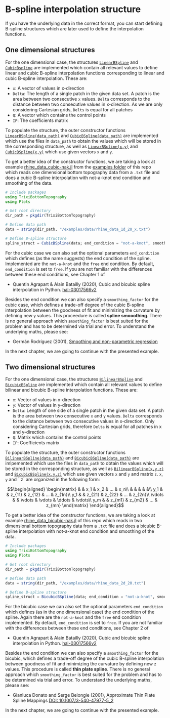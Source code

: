 # B-spline interpolation structure
If you have the underlying data in the correct format, you can start defining B-spline structures which are later used to define the interpolation functions. 

## One dimensional structures

For the one dimensional case, the structures [`LinearBSpline`](https://maxbertrand1996.github.io/TrixiBottomTopography.jl/dev/reference/#TrixiBottomTopography.LinearBSpline) and [`CubicBspline`](https://maxbertrand1996.github.io/TrixiBottomTopography.jl/dev/reference/#TrixiBottomTopography.CubicBSpline) are implemented which contain all relevant values to define linear and cubic B-spline interpolation functions corresponding to linear and cubic B-spline interpolation. These are:
- `x`: A vector of values in x-direction
- `Delta`: The length of a single patch in the given data set. A patch is the area between two consecutive 
       `x` values. `Delta` corresponds to the distance between two consecutive values in x-direction. 
       As we are only considering Cartesian grids, `Delts` is equal for all patches
- `Q`: A vector which contains the control points
- `IP`: The coefficients matrix

To populate the structure, the outer constructor functions [`LinearBSpline(data_path)`](https://maxbertrand1996.github.io/TrixiBottomTopography.jl/dev/reference/#TrixiBottomTopography.LinearBSpline-Tuple{String}) and [`CubicBSpline(data_path)`](https://maxbertrand1996.github.io/TrixiBottomTopography.jl/dev/reference/#TrixiBottomTopography.CubicBSpline-Tuple{String}) are implemented which use the files in `data_path` to obtain the values which will be stored in the corresponding structure, as well as [`LinearBSpline(x,y)`](https://maxbertrand1996.github.io/TrixiBottomTopography.jl/dev/reference/#TrixiBottomTopography.LinearBSpline-Tuple{Vector{T}%20where%20T,%20Vector{T}%20where%20T}) and [`CubicBSpline(x,y)`](https://maxbertrand1996.github.io/TrixiBottomTopography.jl/dev/reference/#TrixiBottomTopography.CubicBSpline-Tuple{Vector{T}%20where%20T,%20Vector{T}%20where%20T}) which use given vectors `x` and `y`.

To get a better idea of the constructor functions, we are taking a look at example [rhine\_data\_cubic-nak.jl](https://github.com/maxbertrand1996/TrixiBottomTopography.jl/blob/9f6c7e967a3b094dbfa43688d25a8998fce40014/examples/rhine_data_cubic-nak.jl) from the [examples folder](https://github.com/maxbertrand1996/TrixiBottomTopography.jl/tree/9f6c7e967a3b094dbfa43688d25a8998fce40014/examples) of this repo which reads one dimensional bottom topography data from a `.txt` file and does a cubic B-spline interpolation with not-a-knot end condition and smoothing of the data.

```julia
# Include packages
using TrixiBottomTopography
using Plots

# Get root directory
dir_path = pkgdir(TrixiBottomTopography)

# Define data path
data = string(dir_path, "/examples/data/rhine_data_1d_20_x.txt")

# Define B-spline structure
spline_struct = CubicBSpline(data; end_condition = "not-a-knot", smoothing_factor = 999)
```

For the cubic case we can also set the optional parameters `end_condition` which defines (as the name suggests) the end condition of the spline. Implemented are the `not-a-knot` and the `free` end condition. By default, `end_condition` is set to `free`. If you are not familiar with the differences between these end conditions, see Chapter 1 of
- Quentin Agrapart & Alain Batailly (2020), Cubic and bicubic spline interpolation in Python. [hal-03017566v2](https://hal.archives-ouvertes.fr/hal-03017566v2)

Besides the end condition we can also specify a `smoothing_factor` for the cubic case, which defines a trade-off degree of the cubic B-spline interpolation between the goodness of fit and minimizing the curvature by defining new `y` values. This proceedure is called **spline smooothing**. There is no general approach which `smoothing_factor` is best suited for the problem and has to be determined via trial and error. To understand the underlying maths, please see:
- Germán Rodríguez (2001),
  [Smoothing and non-parametric regression](https://docplayer.net/6006594-Smoothing-and-non-parametric-regression.html)

In the next chapter, we are going to continue with the presented example.

## Two dimensional structures

For the one dimensional case, the structures [`BilinearBSpline`](https://maxbertrand1996.github.io/TrixiBottomTopography.jl/dev/reference/#TrixiBottomTopography.BilinearBSpline) and [`BicubicBSpline`](https://maxbertrand1996.github.io/TrixiBottomTopography.jl/dev/reference/#TrixiBottomTopography.BicubicBSpline) are implemented which contain all relevant values to define bilinear and bicubic B-spline interpolation functions. These are:

- `x`: Vector of values in x-direction
- `y`: Vector of values in y-direction
- `Delta`: Length of one side of a single patch in the given data set. A patch is the area between two consecutive `x` and `y` values. `Delta` corresponds to the distance between two consecutive values in x-direction. Only considering Cartesian grids, therefore `Delta` is equal for all patches in x and y-direction
- `Q`: Matrix which contains the control points
- `IP`: Coefficients matrix

To populate the structure, the outer constructor functions [`BilinearBSpline(data_path)`](https://maxbertrand1996.github.io/TrixiBottomTopography.jl/dev/reference/#TrixiBottomTopography.BilinearBSpline-Tuple{String}) and [`BicubicBSpline(data_path)`](https://maxbertrand1996.github.io/TrixiBottomTopography.jl/dev/reference/#TrixiBottomTopography.BicubicBSpline-Tuple{String}) are imlpemented which use the files in `data_path` to obtain the values which will be stored in the corresponding structure, as well as [`BilinearBSpline(x,y,z)`](https://maxbertrand1996.github.io/TrixiBottomTopography.jl/dev/reference/#TrixiBottomTopography.BilinearBSpline-Tuple{Vector{T}%20where%20T,%20Vector{T}%20where%20T,%20Matrix{T}%20where%20T}) and [`BicubicBSpline(x,y,z)`](https://maxbertrand1996.github.io/TrixiBottomTopography.jl/dev/reference/#TrixiBottomTopography.BicubicBSpline-Tuple{Vector{T}%20where%20T,%20Vector{T}%20where%20T,%20Matrix{T}%20where%20T}) which use given vectors `x` and `y` and matrix `z`. `x`, `y` and ``z` are organized in the following form:

```math
\begin{aligned}
\begin{matrix}
    & & x_1 & x_2 & ... & x_n\\
    & & & & &\\
    y_1 & & z_{11} & z_{12} & ... & z_{1n}\\
    y_1 & & z_{21} & z_{22} & ... & z_{2n}\\
    \vdots & & \vdots & \vdots & \ddots & \vdots\\
    y_m & & z_{m1} & z_{m2} & ... & z_{mn}
  \end{matrix}
\end{aligned}
```

To get a better idea of the constructor functions, we are taking a look at example [rhine\_data\_bicubic-nak.jl](https://github.com/maxbertrand1996/TrixiBottomTopography.jl/blob/main/examples/rhine_data_bicubic-nak.jl) of this repo which reads in two dimensional bottom topography data from a `.txt` file and does a bicubic B-spline interpolation with not-a-knot end condition and smoothing of the data.

```julia
# Include packages
using TrixiBottomTopography
using Plots

# Get root directory
dir_path = pkgdir(TrixiBottomTopography)

# Define data path
data = string(dir_path, "/examples/data/rhine_data_2d_20.txt")

# Define B-spline structure
spline_struct = BicubicBSpline(data; end_condition = "not-a-knot", smoothing_factor = 9999)
```

For the bicubic case we can also set the optional parameters `end_condition` which defines (as in the one dimensional case) the end condition of the spline. Again there are  the `not-a-knot` and the `free` end condition implemented. By default, `end_condition` is set to `free`. If you are not familiar with the differences between these end conditions, see Chapter 2 of
- Quentin Agrapart & Alain Batailly (2020), Cubic and bicubic spline interpolation in Python. [hal-03017566v2](https://hal.archives-ouvertes.fr/hal-03017566v2)

Besides the end condition we can also specify a `smoothing_factor` for the bicubic, which defines a trade-off degree of the cubic B-spline interpolation between goodness of fit and minimizing the curvature by defining new `z` values. This procedure is called **thin plate spline**. There is no general approach which `smoothing_factor` is best suited for the problem and has to be determined via trial and error. To understand the underlying maths, please see:
- Gianluca Donato and Serge Belongie (2001),
  Approximate Thin Plate Spline Mappings
  [DOI: 10.1007/3-540-47977-5_2](https://link.springer.com/content/pdf/10.1007/3-540-47977-5_2.pdf)

In the next chapter, we are going to continue with the presented example.